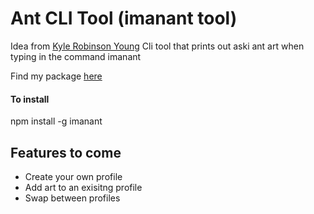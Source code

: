 # Ant CLI Tool (imanant tool) 

Idea from [Kyle Robinson Young](https://www.youtube.com/watch?v=C9xGEJ80jjs)
Cli tool that prints out aski ant art when typing in the command imanant

Find my package [here](https://www.npmjs.com/package/imanant)

#### To install

npm install -g imanant



## Features to come
- Create your own profile
- Add art to an exisitng profile
- Swap between profiles
